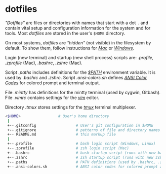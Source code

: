 # dotfiles

*"Dotfiles"* are files or directories with names that start with a dot `.`
and contain vital setup and configuration information for the system and
for tools. Most *dotfiles* are stored in the user's `$HOME` directory.

On most systems, *dotfiles* are *"hidden"* (not visible) in the filesystem by
default. To show them, follow instructions for
[*Mac*](https://www.macworld.com/article/671158/how-to-show-hidden-files-on-a-mac.html) or
[*Windows*](https://support.microsoft.com/en-us/windows/view-hidden-files-and-folders-in-windows-97fbc472-c603-9d90-91d0-1166d1d9f4b5).

Login (new terminal) and startup (new shell process) scripts are:
*.profile*, *.zprofile* (Mac), *.bashrc*, *.zshrc* (Mac).

Script *.paths* includes definitions for the
[*$PATH*](https://medium.com/@linuxadminhacks/what-is-the-path-variable-in-linux-and-unix-98267b7432b8)
environment variable. It is used by *.bashrc* and *.zshrc*.
Script *.ansi-colors.sh* defines
[*ANSI Color Codes*](https://gist.github.com/fnky/458719343aabd01cfb17a3a4f7296797)
for colored prompt and terminal output.

File *.mintty* has definitions for the mintty terminal (used by cygwin, Gitbash).
File *.vimrc* contains settings for the
[*vim*](https://www.freecodecamp.org/news/vim-beginners-guide/)
editor.

Directory *.tmux* stores settings for the
[*tmux*](https://www.perl.com/article/an-introduction-to-tmux/)
terminal multiplexer.


```sh
<$HOME>                 # User's home directory
 |
 +--.gitconfig                  # User's git configuration in $HOME
 +--.gitignore                  # patterns of file and directory names for git to ignore
 +-- README.md                  # this markup file
 | 
 +--.profile                    # bash login script (Windows, Linux)
 +--.zprofile                   # zsh login script (Mac)
 +--.bashrc                     # bash startup script (runs with new bash process)
 +--.zshrc                      # zsh startup script (runs with new zsh process)
 +--.paths                      # PATH definitions (used by .bashrc, .zshrc)
 +--.ansi-colors.sh             # ANSI color codes for colored prompt and terminal output
```
